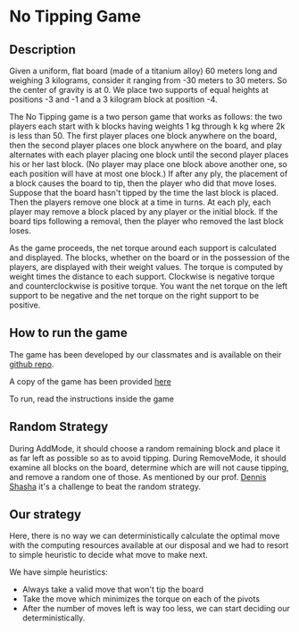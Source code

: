 # No Tipping Game

## Description

Given a uniform, flat board (made of a titanium alloy) 
60 meters long and weighing 3 kilograms, consider it 
ranging from -30 meters to 30 meters. So the center of 
gravity is at 0. We place two supports of equal heights 
at positions -3 and -1 and a 3 kilogram block at 
position -4.

The No Tipping game is a two person game that works 
as follows: the two players each start with k blocks 
having weights 1 kg through k kg where 2k is less 
than 50. The first player places one block anywhere 
on the board, then the second player places 
one block anywhere on the board, and play alternates 
with each player placing one block until the second 
player places his or her last block. 
(No player may place one block above another one, 
so each position will have at most one block.) 
If after any ply, the placement of a block causes 
the board to tip, then the player who did that move 
loses. Suppose that the board hasn't tipped by the 
time the last block is placed. Then the players 
remove one block at a time in turns. At each ply, 
each player may remove a block placed by any player or 
the initial block. If the board tips following a 
removal, then the player who removed the last block 
loses.

As the game proceeds, the net torque around each 
support is calculated and displayed. The blocks, 
whether on the board or in the possession of the 
players, are displayed with their weight values. 
The torque is computed by weight times the distance 
to each support. Clockwise is negative torque and 
counterclockwise is positive torque. You want the 
net torque on the left support to be negative and 
the net torque on the right support to be positive. 

## How to run the game

The game has been developed by our classmates and is 
available on their [github repo](https://github.com/RonCruz/No-Tipping-Game-Architecture).

A copy of the game has been provided [here](No-Tipping-Game-Architecture-master.zip)

To run, read the instructions inside the game

## Random Strategy

During AddMode, it should choose a random remaining 
block and place it as far left as possible so as to 
avoid tipping. During RemoveMode, it should examine 
all blocks on the board, determine which are will 
not cause tipping, and remove a random one of those. 
As mentioned by our prof. [Dennis Shasha](http://cs.nyu.edu/shasha/) 
it's a challenge to beat the random strategy.

## Our strategy
Here, there is no way we can deterministically calculate the optimal move
with the computing resources available at our disposal and we had to resort
to simple heuristic to decide what move to make next.

We have simple heuristics:
- Always take a valid move that won't tip the board
- Take the move which minimizes the torque on each of the pivots
- After the number of moves left is way too less, we can start
deciding our deterministically.
